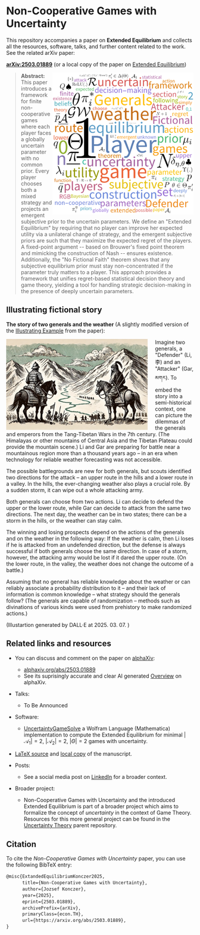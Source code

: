 # Non-Cooperative Games with Uncertainty

This repository accompanies a paper on **Extended Equilibrium** and collects all the resources, software, talks, and further content related to the work.
See the related arXiv paper:

[**arXiv:2503.01889**](https://arxiv.org/abs/2503.01889)
(or a local copy of the paper on [Extended Equilibrium](https://github.com/Konczer/UncertaintyTheory/raw/refs/heads/main/ExtendedEqilibrium/arXiv/pdf/2503.01889v1.pdf))


> <img align="right" src="WordFormulaCloud.png" alt="StatisticalGamesImage" width="380"> **Abstract:** This paper introduces a framework for finite non-cooperative games where each player faces a globally uncertain parameter with no common prior. Every player chooses both a mixed strategy and projects an emergent subjective prior to the uncertain parameters. We define an "Extended Equilibrium" by requiring that no player can improve her expected utility via a unilateral change of strategy, and the emergent subjective priors are such that they maximize the expected regret of the players. A fixed-point argument -- based on Brouwer's fixed point theorem and mimicking the construction of Nash -- ensures existence. Additionally, the "No Fictional Faith" theorem shows that any subjective equilibrium prior must stay non-concentrated if the parameter truly matters to a player. This approach provides a framework that unifies regret-based statistical decision theory and game theory, yielding a tool for handling strategic decision-making in the presence of deeply uncertain parameters.

## Illustrating fictional story

**The story of two generals and the weather**
(A slightly modified version of the [Illustrating Example](https://arxiv.org/pdf/2503.01889#section.2) from the paper):

<img align="left" src="GW.jpg" alt="StatisticalGamesImage" width="380" style="margin-right: 20px;">
Imagine two generals, a "Defender" (Li, 李) and an "Attacker" (Gar, མགར). To embed the story into a semi-historical context, one can picture the dilemmas of the generals and emperors from the Tang-Tibetan Wars in the 7th century. (The Himalayas or other mountains of Central Asia and the Tibetan Plateau could provide the mountain scene.)
Li and Gar are preparing for battle near a mountainous region more than a thousand years ago – in an era when technology for reliable weather forecasting was not accessible.

The possible battlegrounds are new for both generals, but scouts identified two directions for the attack – an upper route in the hills and a lower route in a valley.
In the hills, the ever-changing weather also plays a crucial role. By a sudden storm, it can wipe out a whole attacking army.

Both generals can choose from two actions. Li can decide to defend the upper or the lower route, while Gar can decide to attack from the same two directions. The next day, the weather can be in two states; there can be a storm in the hills, or the weather can stay calm.

The winning and losing prospects depend on the actions of the generals and on the weather in the following way:
If the weather is calm, then Li loses if he is attacked from an undefended direction, but the defense is always successful if both generals choose the same direction.
In case of a storm, however, the attacking army would be lost if it dared the upper route. (On the lower route, in the valley, the weather does not change the outcome of a battle.)

Assuming that no general has reliable knowledge about the weather or can reliably associate a probability distribution to it – and their lack of information is common knowledge – what strategy should the generals follow?
(The generals are capable of randomization – methods such as divinations of various kinds were used from prehistory to make randomized actions.)

(Illustartion generated by DALL·E at 2025. 03. 07. )

## Related links and resources

- You can discuss and comment on the paper on [alphaXiv](https://www.alphaxiv.org/):
    - [alphaxiv.org/abs/2503.01889](https://www.alphaxiv.org/abs/2503.01889)
    - See its suprisingly accurate and clear AI generated [Overview](https://www.alphaxiv.org/overview/2503.01889) on alphaXiv.

- Talks:
    - To Be Announced

 - Software:
    - [UncertaintyGameSolve](https://github.com/Konczer/UncertaintyTheory/tree/main/ExtendedEqilibrium/Software/WL) a Wolfram Language (Mathematica) implementation to compute the Extended Equilibrium for minimal $|\mathcal{A}_1|=2$, $|\mathcal{A}_2|=2$, $|\Theta|=2$ games with uncertainty.

- [LaTeX source](https://github.com/Konczer/UncertaintyTheory/tree/main/ExtendedEqilibrium/arXiv/LaTeX) and [local copy](https://github.com/Konczer/UncertaintyTheory/tree/main/ExtendedEqilibrium/arXiv/pdf) of the manuscript.

- Posts:
    - See a social media post on [LinkedIn](https://www.linkedin.com/posts/j%C3%B3zsef-konczer-25290189_dear-friends-and-colleagues-i-am-happy-activity-7303151286323965952-kQne) for a broader context.

- Broader project:
    - Non-Cooperative Games with Uncertainty and the introduced Extended Equilibrium is part of a broader project which aims to formalize the concept of *uncertainty* in the context of Game Theory. Resources for this more general project can be found in the [Uncertainty Theory](https://github.com/Konczer/UncertaintyTheory/tree/main) parent repository.


## Citation

To cite the *Non-Cooperative Games with Uncertainty* paper, you can use the following BibTeX entry:

```latex
@misc{ExtandedEquilibriumKonczer2025,
      title={Non-Cooperative Games with Uncertainty}, 
      author={Jozsef Konczer},
      year={2025},
      eprint={2503.01889},
      archivePrefix={arXiv},
      primaryClass={econ.TH},
      url={https://arxiv.org/abs/2503.01889}, 
}
```